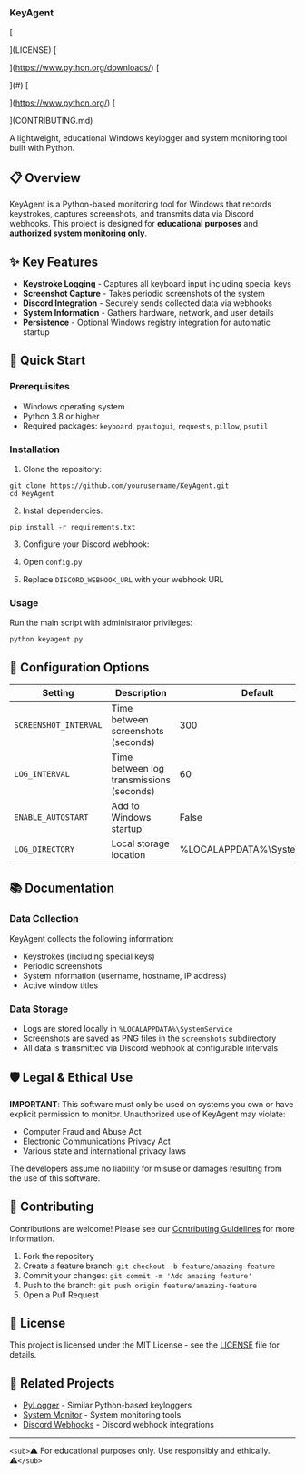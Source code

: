 ### KeyAgent

[

](LICENSE)
[

](https://www.python.org/downloads/)
[

](#)
[

](https://www.python.org/)
[

](CONTRIBUTING.md)

A lightweight, educational Windows keylogger and system monitoring tool built with Python.

## 📋 Overview

KeyAgent is a Python-based monitoring tool for Windows that records keystrokes, captures screenshots, and transmits data via Discord webhooks. This project is designed for **educational purposes** and **authorized system monitoring only**.





## ✨ Key Features

- **Keystroke Logging** - Captures all keyboard input including special keys
- **Screenshot Capture** - Takes periodic screenshots of the system
- **Discord Integration** - Securely sends collected data via webhooks
- **System Information** - Gathers hardware, network, and user details
- **Persistence** - Optional Windows registry integration for automatic startup


## 🚀 Quick Start

### Prerequisites

- Windows operating system
- Python 3.8 or higher
- Required packages: `keyboard`, `pyautogui`, `requests`, `pillow`, `psutil`


### Installation

1. Clone the repository:

```shellscript
git clone https://github.com/yourusername/KeyAgent.git
cd KeyAgent
```


2. Install dependencies:

```shellscript
pip install -r requirements.txt
```


3. Configure your Discord webhook:

1. Open `config.py`
2. Replace `DISCORD_WEBHOOK_URL` with your webhook URL





### Usage

Run the main script with administrator privileges:

```shellscript
python keyagent.py
```

## 🔧 Configuration Options

| Setting | Description | Default
|-----|-----|-----
| `SCREENSHOT_INTERVAL` | Time between screenshots (seconds) | 300
| `LOG_INTERVAL` | Time between log transmissions (seconds) | 60
| `ENABLE_AUTOSTART` | Add to Windows startup | False
| `LOG_DIRECTORY` | Local storage location | %LOCALAPPDATA%\SystemService


## 📚 Documentation

### Data Collection

KeyAgent collects the following information:

- Keystrokes (including special keys)
- Periodic screenshots
- System information (username, hostname, IP address)
- Active window titles


### Data Storage

- Logs are stored locally in `%LOCALAPPDATA%\SystemService`
- Screenshots are saved as PNG files in the `screenshots` subdirectory
- All data is transmitted via Discord webhook at configurable intervals


## 🛡️ Legal & Ethical Use

**IMPORTANT**: This software must only be used on systems you own or have explicit permission to monitor. Unauthorized use of KeyAgent may violate:

- Computer Fraud and Abuse Act
- Electronic Communications Privacy Act
- Various state and international privacy laws


The developers assume no liability for misuse or damages resulting from the use of this software.

## 🤝 Contributing

Contributions are welcome! Please see our [Contributing Guidelines](CONTRIBUTING.md) for more information.

1. Fork the repository
2. Create a feature branch: `git checkout -b feature/amazing-feature`
3. Commit your changes: `git commit -m 'Add amazing feature'`
4. Push to the branch: `git push origin feature/amazing-feature`
5. Open a Pull Request


## 📝 License

This project is licensed under the MIT License - see the [LICENSE](LICENSE) file for details.

## 🔗 Related Projects

- [PyLogger](https://github.com/topics/python-keylogger) - Similar Python-based keyloggers
- [System Monitor](https://github.com/topics/system-monitoring) - System monitoring tools
- [Discord Webhooks](https://github.com/topics/discord-webhook) - Discord webhook integrations


---

`<sub>`⚠️ For educational purposes only. Use responsibly and ethically. ⚠️`</sub>`
